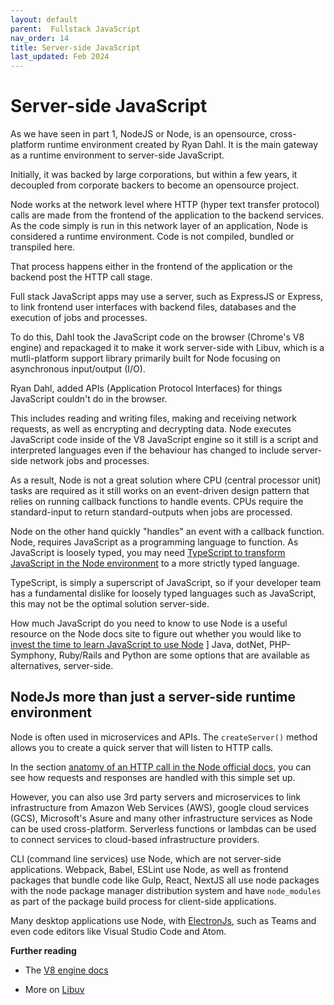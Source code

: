 ```yaml
---
layout: default
parent:  Fullstack JavaScript
nav_order: 14
title: Server-side JavaScript
last_updated: Feb 2024
---
```


# Server-side JavaScript

As we have seen in part 1, NodeJS  or Node, is an opensource, cross-platform runtime environment created by Ryan Dahl. It is the main gateway as a runtime environment to server-side JavaScript.

Initially, it was backed by large corporations, but within a few years, it decoupled from corporate backers to become an opensource project. 

Node works at the network level where HTTP (hyper text transfer protocol) calls are made from the frontend of the application to the backend services. As the code simply is run in this network layer of an application, Node is considered a runtime environment. Code is not compiled, bundled or transpiled here. 

That process happens either in the frontend of the application or the backend post the HTTP call stage.

Full stack JavaScript apps may use a server, such as ExpressJS or Express, to link frontend user interfaces with backend files, databases and the execution of jobs and processes.

To do this, Dahl took the JavaScript code on the browser (Chrome's V8 engine) and repackaged it to make it work server-side with Libuv, which is a mutli-platform support library primarily built for Node focusing on asynchronous input/output (I/O).

Ryan Dahl, added APIs (Application Protocol Interfaces) for things JavaScript couldn't do in the browser. 

This includes reading and writing files, making and receiving network requests, as well as encrypting and decrypting data. Node executes JavaScript code inside of the V8 JavaScript engine so it still is a script and interpreted languages even if the behaviour has changed to include server-side network jobs and processes.

As a result, Node is not a great solution where CPU (central processor unit) tasks are required as it still works on an event-driven design pattern that relies on running callback functions to handle events. CPUs require the standard-input to return standard-outputs when jobs are processed. 

Node on the other hand quickly "handles" an event with a callback function. Node, requires JavaScript as a programming language to function. As JavaScript is loosely typed, you may need [TypeScript to transform JavaScript in the Node environment](https://nodejs.org/en/learn/getting-started/nodejs-with-typescript) to a more strictly typed language. 

TypeScript, is simply a superscript of JavaScript, so if your developer team has a fundamental dislike for loosely typed languages such as JavaScript, this may not be the optimal solution server-side. 

How much JavaScript do you need to know to use Node is a useful resource on the Node docs site to figure out whether you would like to [invest the time to learn JavaScript to use Node](https://nodejs.org/en/learn/getting-started/how-much-javascript-do-you-need-to-know-to-use-nodejs)
]
Java, dotNet, PHP-Symphony, Ruby/Rails and Python are some options that are available as alternatives, server-side.

## NodeJs more than just a server-side runtime environment

Node is often used in microservices and APIs. The `createServer()` method allows you to create a quick server that will listen to HTTP calls. 

In the section [anatomy of an HTTP call in the Node official docs](https://nodejs.org/en/learn/modules/anatomy-of-an-http-transaction), you can see how requests and responses are handled with this simple set up.

However, you can also use 3rd party servers and microservices to link infrastructure from Amazon Web Services (AWS), google cloud services (GCS), Microsoft's Asure and many other infrastructure services as Node can be used cross-platform. Serverless functions or lambdas can be used to connect services to cloud-based infrastructure providers.

CLI (command line services) use Node, which are not server-side applications. Webpack, Babel, ESLint use Node, as well as frontend packages that bundle code like Gulp, React, NextJS all use node packages with the node package manager distribution system and have `node_modules` as part of the package build process for client-side applications.

Many desktop applications use Node, with [ElectronJs](https://www.electronjs.org/), such as Teams and even code editors like Visual Studio Code and Atom.



__Further reading__

- The [V8 engine docs](https://v8.dev/docs)

- More on [Libuv](https://docs.libuv.org/en/v1.x/)
